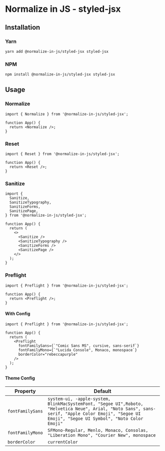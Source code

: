 # Normalize in JS - styled-jsx

## Installation

### Yarn

```sh
yarn add @normalize-in-js/styled-jsx styled-jsx
```

### NPM

```sh
npm install @normalize-in-js/styled-jsx styled-jsx
```

## Usage

### Normalize

```tsx
import { Normalize } from '@normalize-in-js/styled-jsx';

function App() {
  return <Normalize />;
}
```

### Reset

```tsx
import { Reset } from '@normalize-in-js/styled-jsx';

function App() {
  return <Reset />;
}
```

### Sanitize

```tsx
import {
  Sanitize,
  SanitizeTypography,
  SanitizeForms,
  SanitizePage,
} from '@normalize-in-js/styled-jsx';

function App() {
  return (
    <>
      <Sanitize />
      <SanitizeTypography />
      <SanitizeForms />
      <SanitizePage />
    </>
  );
}
```

### Preflight

```tsx
import { Preflight } from '@normalize-in-js/styled-jsx';

function App() {
  return <Preflight />;
}
```

#### With Config

```tsx
import { Preflight } from '@normalize-in-js/styled-jsx';

function App() {
  return (
    <Preflight
      fontFamilySans={`"Comic Sans MS", cursive, sans-serif`}
      fontFamilyMono={`"Lucida Console", Monaco, monospace`}
      borderColor="rebeccapurple"
    />
  );
}
```

#### Theme Config

| Property         | Default                                                                                                                                                                                           |
| ---------------- | ------------------------------------------------------------------------------------------------------------------------------------------------------------------------------------------------- |
| `fontFamilySans` | `system-ui, -apple-system, BlinkMacSystemFont, "Segoe UI",Roboto, "Helvetica Neue", Arial, "Noto Sans", sans-serif, "Apple Color Emoji", "Segoe UI Emoji", "Segoe UI Symbol", "Noto Color Emoji"` |  |
| `fontFamilyMono` | `SFMono-Regular, Menlo, Monaco, Consolas, "Liberation Mono", "Courier New", monospace`                                                                                                            |  |
| `borderColor`    | `currentColor`                                                                                                                                                                                    |  |
